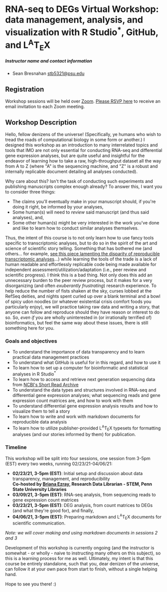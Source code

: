 # RNA-seq to DEGs Virtual Workshop: data management, analysis, and visualization with R Studio<sup>*</sup>, GitHub, and L<sup>A</sup>T<sub>E</sub>X
##### Instructor name and contact information
- Sean Bresnahan [stb5321@psu.edu](stb5321@psu.edu)

## Registration
Workshop sessions will be held over [Zoom](https://zoom.psu.edu). [Please RSVP here](https://www.eventcreate.com/e/rnaseqtodegs) to receive an email invitation to each Zoom meeting.

## Workshop Description
Hello, fellow denizens of the universe! (Specifically, ye humans who wish to tread the roads of computational biology in some form or another.) I designed this workshop as an introduction to many interrelated topics and tools that IMO are not only essential for conducting RNA-seq and differential gene expression analyses, but are quite useful and insightful for the endeavor of learning how to take a raw, high-throughput dataset all the way from A to Z (where "A" is the sequencing machine, and "Z" is a robust and internally replicable document detailing all analyses conducted).  

Why care about this? Isn't the task of conducting such experiments and publishing manuscripts complex enough already? To answer this, I want you to consider three things:  
* The claims you'll eventually make in your manuscript should, if you're doing it right, be informed by your analyses,
* Some human(s) will need to *review* said manuscript (and thus said analyses), and,
* Some other human(s) might be very interested in the work you've done and like to learn how to conduct similar analyses themselves.  

Thus, the intent of this course is to not only learn how to use fancy tools specific to transcriptomic analyses, but to do so in the spirit of the art and science of scientific story telling. Something that has bothered me (and others... for example, [see this piece lamenting the disparity of reproducible transcriptomic analyses](https://www.nap.edu/read/25303/chapter/6)...) while learning the tools of the trade is a lack of human readable and effortlessly replicable code being made available for independent assessment/utilization/adaptation (i.e., peer review and scientific progress). I think this is a bad thing. Not only does this add an unnecessary burden to the peer review process, but it makes for a very disorganizing (and often *exuberantly frustrating*) research experience. To help reduce the number of fists shaken at the sky, curses lobbed at the RefSeq deities, and nights spent curled up over a blank terminal and a bowl of spicy udon noodles (or whatever existential crisis comfort foods you particularly enjoy), we will practice taking raw data and writing a story, that anyone can follow and reproduce should they have reason or interest to do so. So, *even if* you are wholly uninterested in (or irrationally terrified of) bioinformatics, but feel the same way about these issues, there is still something here for you.

### Goals and objectives
* To understand the importance of data transparency and to learn practical data management practices
* To understand what GitHub is useful for in this regard, and how to use it
* To learn how to set up a computer for bioinformatic and statistical analyses in R Studio<sup>*</sup>
* To learn how to access and retrieve next generation sequencing data from [NCBI's Short Read Archive](https://www.ncbi.nlm.nih.gov/sra)
* To understand the data types and structures involved in RNA-seq and differential gene expression analyses; what sequencing reads and gene expression count matrices are, and how to work with them
* To understand differential gene expression analysis results and how to visualize them to tell a story
* To learn how to write and work with markdown documents for reproducible data analysis
* To learn how to utilize publisher-provided L<sup>A</sup>T<sub>E</sub>X typesets for formatting analyses (and our stories informed by them) for publication.

### Timeline
This workshop will be split into four sessions, one session from 3-5pm (EST) every two weeks, running 02/23/21-04/06/21:
* **02/23/21, 3-5pm (EST)**: Initial setup and discussion about data transparency, management, and reproducibility  
   **Co-hosted by [Briana Ezray](https://twitter.com/bezray2?lang=en), Research Data Librarian - STEM, Penn State University Libraries**
* **03/09/21, 3-5pm (EST)**: RNA-seq analysis, from sequencing reads to gene expression count matrices
* **03/23/21, 3-5pm (EST)**: DEG analysis, from count matrices to DEGs (and what they're good for), and finally,
* **04/06/21, 3-5pm (EST)**: Preparing markdown and L<sup>A</sup>T<sub>E</sub>X documents for scientific communication.  

*Note: we will cover making and using markdown documents in sessions 2 and 3*    
  
Development of this workshop is currently ongoing (and the instructor is somewhat - or wholly - naive to instructing many others on this subject), so this is a learning process for me as well. Ultimately, my intent is that this course be entirely standalone, such that you, dear denizen of the universe, can follow it at your own pace from start to finish, without a single helping hand.  
  
Hope to see you there! :)
